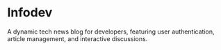 # Infodev
A dynamic tech news blog for developers, featuring user authentication, article management, and interactive discussions.
